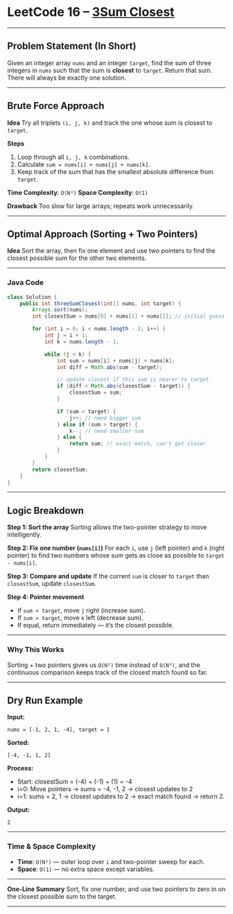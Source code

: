 
# LeetCode 16 – [3Sum Closest](https://leetcode.com/problems/3sum-closest/)

---

## Problem Statement (In Short)

Given an integer array `nums` and an integer `target`,
find the sum of three integers in `nums` such that the sum is **closest** to `target`.
Return that sum. There will always be exactly one solution.

---

## Brute Force Approach

**Idea**
Try all triplets `(i, j, k)` and track the one whose sum is closest to `target`.

**Steps**

1. Loop through all `i, j, k` combinations.
2. Calculate `sum = nums[i] + nums[j] + nums[k]`.
3. Keep track of the sum that has the smallest absolute difference from `target`.

**Time Complexity**: `O(N³)`
**Space Complexity**: `O(1)`

**Drawback**
Too slow for large arrays; repeats work unnecessarily.

---

## Optimal Approach (Sorting + Two Pointers)

**Idea**
Sort the array, then fix one element and use two pointers to find the closest possible sum for the other two elements.

---

### Java Code

```java
class Solution {
    public int threeSumClosest(int[] nums, int target) {
        Arrays.sort(nums);
        int closestSum = nums[0] + nums[1] + nums[2]; // initial guess

        for (int i = 0; i < nums.length - 2; i++) {
            int j = i + 1;
            int k = nums.length - 1;

            while (j < k) {
                int sum = nums[i] + nums[j] + nums[k];
                int diff = Math.abs(sum - target);

                // update closest if this sum is nearer to target
                if (diff < Math.abs(closestSum - target)) {
                    closestSum = sum;
                }

                if (sum < target) {
                    j++; // need bigger sum
                } else if (sum > target) {
                    k--; // need smaller sum
                } else {
                    return sum; // exact match, can't get closer
                }
            }
        }
        return closestSum;
    }
}
```

---

## Logic Breakdown

**Step 1: Sort the array**
Sorting allows the two-pointer strategy to move intelligently.

**Step 2: Fix one number (`nums[i]`)**
For each `i`, use `j` (left pointer) and `k` (right pointer) to find two numbers whose sum gets as close as possible to `target - nums[i]`.

**Step 3: Compare and update**
If the current `sum` is closer to `target` than `closestSum`, update `closestSum`.

**Step 4: Pointer movement**

* If `sum < target`, move `j` right (increase sum).
* If `sum > target`, move `k` left (decrease sum).
* If equal, return immediately — it’s the closest possible.

---

### Why This Works

Sorting + two pointers gives us `O(N²)` time instead of `O(N³)`,
and the continuous comparison keeps track of the closest match found so far.

---

## Dry Run Example

**Input:**

```
nums = [-1, 2, 1, -4], target = 1
```

**Sorted:**

```
[-4, -1, 1, 2]
```

**Process:**

* Start: closestSum = (-4) + (-1) + (1) = -4
* i=0: Move pointers → sums = -4, -1, 2 → closest updates to 2
* i=1: sums = 2, 1 → closest updates to 2 → exact match found → return 2.

**Output:**

```
2
```

---

### Time & Space Complexity

* **Time**: `O(N²)` — outer loop over `i` and two-pointer sweep for each.
* **Space**: `O(1)` — no extra space except variables.

---

**One-Line Summary**
Sort, fix one number, and use two pointers to zero in on the closest possible sum to the target.

---
